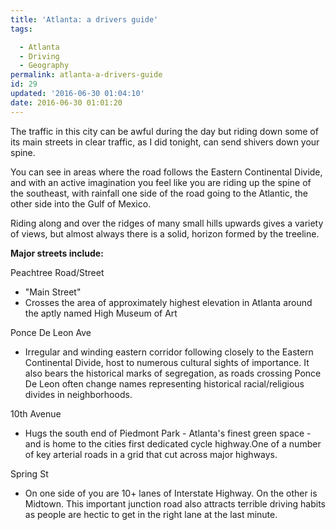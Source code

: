 ```yaml
---
title: 'Atlanta: a drivers guide'
tags: 

  - Atlanta
  - Driving
  - Geography
permalink: atlanta-a-drivers-guide
id: 29
updated: '2016-06-30 01:04:10'
date: 2016-06-30 01:01:20
---
```


The traffic in this city can be awful during the day but riding down some of its main streets in clear traffic, as I did tonight, can send shivers down your spine. 

You can see in areas where the road follows the Eastern Continental Divide, and with an active imagination you feel like you are riding up the spine of the southeast, with rainfall one side of the road going to the Atlantic, the other side into the Gulf of Mexico.

Riding along and over the ridges of many small hills upwards gives a variety of views, but almost always there is a solid, horizon formed by the treeline.

**Major streets include:**

Peachtree Road/Street
- "Main Street"
- Crosses the area of approximately highest elevation in Atlanta around the aptly named High Museum of Art

Ponce De Leon Ave
- Irregular and winding eastern corridor following closely to the Eastern Continental Divide, host to numerous cultural sights of importance. It also bears the historical marks of segregation, as roads crossing Ponce De Leon often change names representing historical racial/religious divides in neighborhoods.

10th Avenue
- Hugs the south end of Piedmont Park - Atlanta's finest green space - and is home to the cities first dedicated cycle highway.One of a number of key arterial roads in a grid that cut across major highways.

Spring St 
- On one side of you are 10+ lanes of Interstate Highway. On the other is Midtown. This important junction road also attracts terrible driving habits as people are hectic to get in the right lane at the last minute.